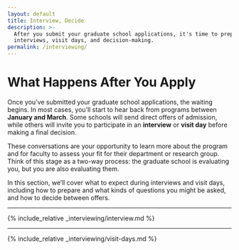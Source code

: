 ```yaml
---
layout: default
title: Interview, Decide
description: >-
  After you submit your graduate school applications, it's time to prepare for 
  interviews, visit days, and decision-making.
permalink: /interviewing/
---
```


# What Happens After You Apply

Once you’ve submitted your graduate school applications, the waiting begins.  In most cases, you’ll start to hear back from programs between **January and March**.  Some schools will send direct offers of admission, while others will invite you to participate in an **interview** or **visit day** before making a final decision.

These conversations are your opportunity to learn more about the program and for faculty to assess your fit for their department or research group.  <span class="highlight">Think of this stage as a two-way process: the graduate school is evaluating you, but you are also evaluating them.</span>

In this section, we’ll cover what to expect during interviews and visit days, including how to prepare and what kinds of questions you might be asked, and how to decide between offers.

---

{% include_relative _interviewing/interview.md %}

---

{% include_relative _interviewing/visit-days.md %}
